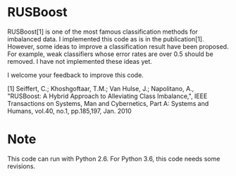 RUSBoost
========

RUSBoost[1] is one of the most famous classification methods for imbalanced data.
I implemented this code as is in the publication[1]. However, some ideas to improve
a classification result have been proposed. For example, weak classifiers whose error
rates are over 0.5 should be removed. I have not implemented these ideas yet.

I welcome your feedback to improve this code.

[1] Seiffert, C.; Khoshgoftaar, T.M.; Van Hulse, J.; Napolitano, A., 
"RUSBoost: A Hybrid Approach to Alleviating Class Imbalance,",
IEEE Transactions on Systems, Man and Cybernetics, Part A: Systems and Humans,
vol.40, no.1, pp.185,197, Jan. 2010

Note
=======
This code can run with Python 2.6. For Python 3.6, this code needs some revisions.
